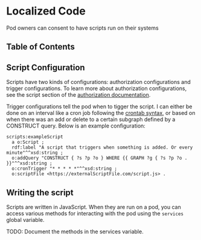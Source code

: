 # Localized Code

Pod owners can consent to have scripts run on their systems 

## Table of Contents

## Script Configuration

Scripts have two kinds of configurations: authorization configurations and trigger configurations. To learn more about authorization configurations, see the script section of the [authorization documentation](authorization.md).

Trigger configurations tell the pod when to tigger the script. I can either be done on an interval like a cron job following the [crontab syntax](https://crontab.guru/), or based on when there was an add or delete to a certain subgraph defined by a CONSTRUCT query. Below is an example configuration:

```
scripts:exampleScript
  a o:Script ;
  rdf:label "A script that triggers when something is added. Or every minute"^^xsd:string ;
  o:addQuery "CONSTRUCT { ?s ?p ?o } WHERE {{ GRAPH ?g { ?s ?p ?o . }}"^^xsd:string ;
  o:cronTrigger "* * * * *"^^xsd:string ;
  o:scriptFile <https://externalScriptFile.com/script.js> .
```

## Writing the script

Scripts are written in JavaScript. When they are run on a pod, you can access various methods for interacting with the pod using the `services` global variable.

TODO: Document the methods in the services variable.